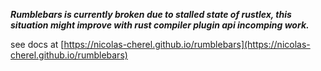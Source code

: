 ***Rumblebars is currently broken due to stalled state of rustlex, this situation might improve with rust compiler plugin api incomping work.***

see docs at [https://nicolas-cherel.github.io/rumblebars](https://nicolas-cherel.github.io/rumblebars)
